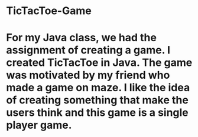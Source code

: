 # TicTacToe-Game
# For my Java class, we had the assignment of creating a game. I created TicTacToe in Java. The game was motivated by my friend who made a game on maze. I like the idea of creating something that make the users think and this game is a single player game. 
